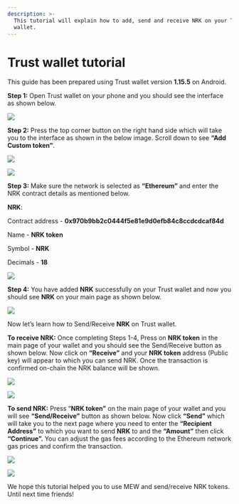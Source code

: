 ```yaml
---
description: >-
  This tutorial will explain how to add, send and receive NRK on your Trust
  wallet.
---
```


# Trust wallet tutorial

This guide has been prepared using Trust wallet version **1.15.5** on Android. 

**Step 1:** Open Trust wallet on your phone and you should see the interface as shown below. 

![](../.gitbook/assets/0.jpeg)

**Step 2:** Press the top corner button on the right hand side which will take you to the interface as shown in the below image. Scroll down to see **“Add Custom token”**.

![](../.gitbook/assets/2-1.jpg)

![](../.gitbook/assets/2-2.jpg)

**Step 3:** Make sure the network is selected as **“Ethereum”** and enter the NRK contract details as mentioned below.

**NRK**:

Contract address - **0x970b9bb2c0444f5e81e9d0efb84c8ccdcdcaf84d**

Name - **NRK token**

Symbol - **NRK**

Decimals - **18**

![](../.gitbook/assets/3%20%281%29.jpeg)

**Step 4:** You have added **NRK** successfully on your Trust wallet and now you should see **NRK** on your main page as shown below.

![](../.gitbook/assets/4-1.jpg)

Now let’s learn how to Send/Receive **NRK** on Trust wallet.

**To receive NRK:** Once completing Steps 1-4, Press on **NRK token** in the main page of your wallet and you should see the Send/Receive button as shown below. Now click on **“Receive”** and your **NRK token** address \(Public key\) will appear to which you can send NRK. Once the transaction is confirmed on-chain the NRK balance will be shown.

![](../.gitbook/assets/5-1.jpg)

![](../.gitbook/assets/5-2.jpg)

**To send NRK:** Press “**NRK token”** on the main page of your wallet and you will see **“Send/Receive”** button as shown below. Now click **“Send”** which will take you to the next page where you need to enter the **“Recipient Address”** to which you want to send **NRK** to and the **“Amount”** then click **“Continue”.** You can adjust the gas fees according to the Ethereum network gas prices and confirm the transaction.

![](../.gitbook/assets/6-1.jpg)

![](../.gitbook/assets/6-2.jpg)

We hope this tutorial helped you to use MEW and send/receive NRK tokens. Until next time friends!

